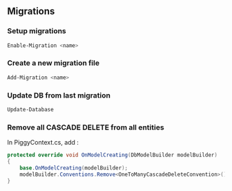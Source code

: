 ## Migrations

### Setup migrations
```powershell
Enable-Migration <name>
```

### Create a new migration file
```powershell
Add-Migration <name>
```

### Update DB from last migration
```powershell
Update-Database
```

### Remove all CASCADE DELETE from all entities

In PiggyContext.cs, add :
```csharp
protected override void OnModelCreating(DbModelBuilder modelBuilder)
{
	base.OnModelCreating(modelBuilder);
	modelBuilder.Conventions.Remove<OneToManyCascadeDeleteConvention>();
}
```